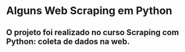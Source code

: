 # Alguns Web Scraping em Python
## O projeto foi realizado no curso Scraping com Python: coleta de dados na web.




